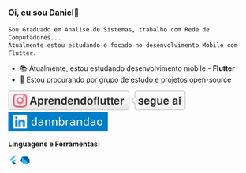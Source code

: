 <!-- 
**brandaoti/brandaoti** is a ✨ _special_ ✨ repository because its `README.md` (this file) appears on your GitHub profile.

Here are some ideas to get you started:
 -->

### Oi, eu sou Daniel👋
    
    Sou Graduado em Analise de Sistemas, trabalho com Rede de Computadores...
    Atualmente estou estudando e focado no desenvolvimento Mobile com Flutter.

<!-- Outras informaçoes relevantes -->

- 📚 Atualmente, estou estudando desenvolvimento mobile - **Flutter**
- 👥 Estou procurando por grupo de estudo e projetos open-source
  
[![Instagram: @aprendendoflutter](https://github.com/brandaoti/organizar-github/blob/main/link/aprendendoflutter-segue_ai-blue.svg)](https://www.instagram.com/aprendendoflutter)
[![Linkedin: dannbrandao](https://github.com/brandaoti/organizar-github/blob/main/link/linkedin-dannbrandao-blue-square.svg)](https://www.linkedin.com/in/dannbrandao/)

**Linguagens e Ferramentas:**

<code><img height="20" src="https://github.com/brandaoti/organizar-github/blob/main/img/flutter.png"></code>
<code><img height="20" src="https://github.com/brandaoti/organizar-github/blob/main/img/dart.png"></code>
